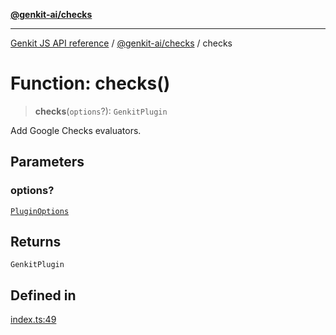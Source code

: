 [**@genkit-ai/checks**](../README.md)

***

[Genkit JS API reference](../../../README.md) / [@genkit-ai/checks](../README.md) / checks

# Function: checks()

> **checks**(`options`?): `GenkitPlugin`

Add Google Checks evaluators.

## Parameters

### options?

[`PluginOptions`](../interfaces/PluginOptions.md)

## Returns

`GenkitPlugin`

## Defined in

[index.ts:49](https://github.com/firebase/genkit/blob/286538acadb0c266800cfa4edc099546226d5af8/js/plugins/checks/src/index.ts#L49)
